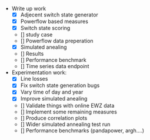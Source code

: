 - Write up work
    - [x] Adjecent switch state generator
    - [x] Powerflow based measures
    - [x] Switch state scoring
    - [] study case
    - [] Powerflow data preperation
    - [x] Simulated anealing

    - [] Results
    - [] Performance benchmark
    - [] Time series data endpoint
- Experimentation work:
    - [x] Line losses
    - [x] Fix switch state generation bugs
    - [x] Vary time of day and year
    - [x] Improve simulated anealing
    - [] Validate things with online EWZ data
    - [] Implement some remaining measures
    - [] Produce correlation plots
    - [] Wider simulated annealing test run
    - [] Performance benchmarks (pandapower, argh....)